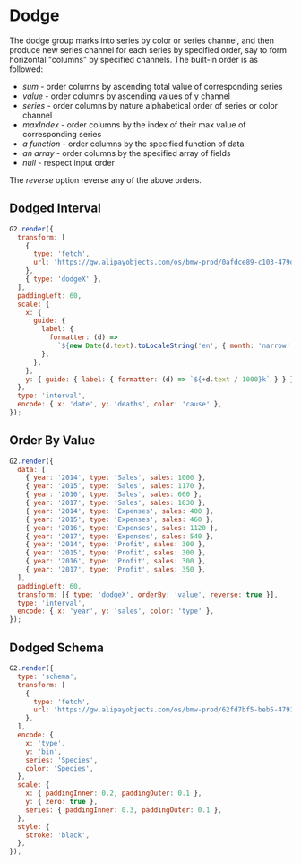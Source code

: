 # Dodge

The dodge group marks into series by color or series channel, and then produce new series channel for each series by specified order, say to form horizontal "columns" by specified channels. The built-in order is as followed:

- _sum_ - order columns by ascending total value of corresponding series
- _value_ - order columns by ascending values of y channel
- _series_ - order columns by nature alphabetical order of series or color channel
- _maxIndex_ - order columns by the index of their max value of corresponding series
- _a function_ - order columns by the specified function of data
- _an array_ - order columns by the specified array of fields
- _null_ - respect input order

The _reverse_ option reverse any of the above orders.

## Dodged Interval

```js
G2.render({
  transform: [
    {
      type: 'fetch',
      url: 'https://gw.alipayobjects.com/os/bmw-prod/0afdce89-c103-479d-91f4-6cf604bcf200.json',
    },
    { type: 'dodgeX' },
  ],
  paddingLeft: 60,
  scale: {
    x: {
      guide: {
        label: {
          formatter: (d) =>
            `${new Date(d.text).toLocaleString('en', { month: 'narrow' })}`,
        },
      },
    },
    y: { guide: { label: { formatter: (d) => `${+d.text / 1000}k` } } },
  },
  type: 'interval',
  encode: { x: 'date', y: 'deaths', color: 'cause' },
});
```

## Order By Value

```js
G2.render({
  data: [
    { year: '2014', type: 'Sales', sales: 1000 },
    { year: '2015', type: 'Sales', sales: 1170 },
    { year: '2016', type: 'Sales', sales: 660 },
    { year: '2017', type: 'Sales', sales: 1030 },
    { year: '2014', type: 'Expenses', sales: 400 },
    { year: '2015', type: 'Expenses', sales: 460 },
    { year: '2016', type: 'Expenses', sales: 1120 },
    { year: '2017', type: 'Expenses', sales: 540 },
    { year: '2014', type: 'Profit', sales: 300 },
    { year: '2015', type: 'Profit', sales: 300 },
    { year: '2016', type: 'Profit', sales: 300 },
    { year: '2017', type: 'Profit', sales: 350 },
  ],
  paddingLeft: 60,
  transform: [{ type: 'dodgeX', orderBy: 'value', reverse: true }],
  type: 'interval',
  encode: { x: 'year', y: 'sales', color: 'type' },
});
```

## Dodged Schema

```js
G2.render({
  type: 'schema',
  transform: [
    {
      type: 'fetch',
      url: 'https://gw.alipayobjects.com/os/bmw-prod/62fd7bf5-beb5-4791-9b62-6c66fa0204da.json',
    },
  ],
  encode: {
    x: 'type',
    y: 'bin',
    series: 'Species',
    color: 'Species',
  },
  scale: {
    x: { paddingInner: 0.2, paddingOuter: 0.1 },
    y: { zero: true },
    series: { paddingInner: 0.3, paddingOuter: 0.1 },
  },
  style: {
    stroke: 'black',
  },
});
```
